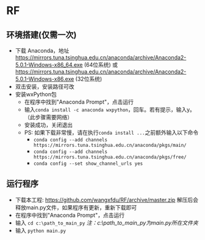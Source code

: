 # RF

## 环境搭建(仅需一次)
* 下载 Anaconda，地址 https://mirrors.tuna.tsinghua.edu.cn/anaconda/archive/Anaconda2-5.0.1-Windows-x86_64.exe (64位系统) 或 https://mirrors.tuna.tsinghua.edu.cn/anaconda/archive/Anaconda2-5.0.1-Windows-x86.exe (32位系统)
* 双击安装，安装路径可改
* 安装wxPython包
  * 在程序中找到"Anaconda Prompt"，点击运行
  * 输入`conda install -c anaconda wxpython`，回车。若有提示，输入y。（此步骤需要网络）
  * 安装成功，关闭退出
  * PS: 如果下载非常慢，请在执行`conda install ...`之前额外输入以下命令
    * `conda config --add channels https://mirrors.tuna.tsinghua.edu.cn/anaconda/pkgs/main/`
    * `conda config --add channels https://mirrors.tuna.tsinghua.edu.cn/anaconda/pkgs/free/`
    * `conda config --set show_channel_urls yes`
## 运行程序
* 下载本工程: https://github.com/wangxfdu/RF/archive/master.zip 解压后会释放main.py文件，如果程序有更新，重新下载即可
* 在程序中找到"Anaconda Prompt"，点击运行
* 输入 `cd c:\path_to_main_py` _注：c:\path_to_main_py为main.py所在文件夹_
* 输入 `python main.py`
